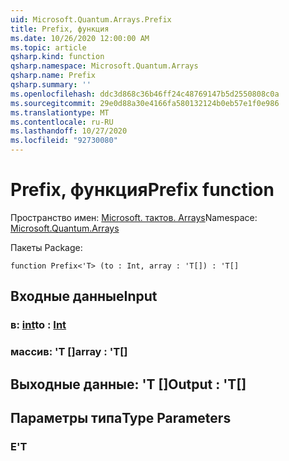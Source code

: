 ```yaml
---
uid: Microsoft.Quantum.Arrays.Prefix
title: Prefix, функция
ms.date: 10/26/2020 12:00:00 AM
ms.topic: article
qsharp.kind: function
qsharp.namespace: Microsoft.Quantum.Arrays
qsharp.name: Prefix
qsharp.summary: ''
ms.openlocfilehash: ddc3d868c36b46ff24c48769147b5d2550808c0a
ms.sourcegitcommit: 29e0d88a30e4166fa580132124b0eb57e1f0e986
ms.translationtype: MT
ms.contentlocale: ru-RU
ms.lasthandoff: 10/27/2020
ms.locfileid: "92730080"
---
```

# <a name="prefix-function"></a><span data-ttu-id="8d462-102">Prefix, функция</span><span class="sxs-lookup"><span data-stu-id="8d462-102">Prefix function</span></span>

<span data-ttu-id="8d462-103">Пространство имен: [Microsoft. тактов. Arrays](xref:Microsoft.Quantum.Arrays)</span><span class="sxs-lookup"><span data-stu-id="8d462-103">Namespace: [Microsoft.Quantum.Arrays](xref:Microsoft.Quantum.Arrays)</span></span>

<span data-ttu-id="8d462-104">Пакеты [](https://nuget.org/packages/)</span><span class="sxs-lookup"><span data-stu-id="8d462-104">Package: [](https://nuget.org/packages/)</span></span>




```qsharp
function Prefix<'T> (to : Int, array : 'T[]) : 'T[]
```


## <a name="input"></a><span data-ttu-id="8d462-105">Входные данные</span><span class="sxs-lookup"><span data-stu-id="8d462-105">Input</span></span>

### <a name="to--int"></a><span data-ttu-id="8d462-106">в: [int](xref:microsoft.quantum.lang-ref.int)</span><span class="sxs-lookup"><span data-stu-id="8d462-106">to : [Int](xref:microsoft.quantum.lang-ref.int)</span></span>




### <a name="array--t"></a><span data-ttu-id="8d462-107">массив: 'T []</span><span class="sxs-lookup"><span data-stu-id="8d462-107">array : 'T[]</span></span>





## <a name="output--t"></a><span data-ttu-id="8d462-108">Выходные данные: 'T []</span><span class="sxs-lookup"><span data-stu-id="8d462-108">Output : 'T[]</span></span>



## <a name="type-parameters"></a><span data-ttu-id="8d462-109">Параметры типа</span><span class="sxs-lookup"><span data-stu-id="8d462-109">Type Parameters</span></span>

### <a name="t"></a><span data-ttu-id="8d462-110">Е</span><span class="sxs-lookup"><span data-stu-id="8d462-110">'T</span></span>

